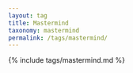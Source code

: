 ```yaml
---
layout: tag
title: Mastermind
taxonomy: mastermind
permalink: /tags/mastermind/
---
```


{% include tags/mastermind.md %}
